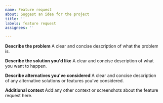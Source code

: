 ```yaml
---
name: Feature request
about: Suggest an idea for the project
title: ''
labels: feature request
assignees: ''

---
```


<!-- Note: these are just suggestions for how to write the feature request; you don't have to include every point. -->

**Describe the problem**
A clear and concise description of what the problem is.

**Describe the solution you'd like**
A clear and concise description of what you want to happen.

**Describe alternatives you've considered**
A clear and concise description of any alternative solutions or features you've considered.

**Additional context**
Add any other context or screenshots about the feature request here.
